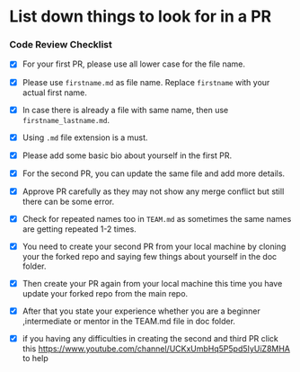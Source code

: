 # List down things to look for in a PR 

### Code Review Checklist

- [x] For your first PR, please use all lower case for the file name.
- [x] Please use `firstname.md` as file name. Replace `firstname` with your actual first name.
- [x] In case there is already a file with same name, then use `firstname_lastname.md`.
- [x] Using `.md` file extension is a must.
- [x] Please add some basic bio about yourself in the first PR.
- [x] For the second PR, you can update the same file and add more details.
- [x]  Approve PR carefully as they may not show any merge conflict but still there can be some error.
- [x] Check for repeated names too in `TEAM.md` as sometimes the same names are getting repeated 1-2 times.

- [x] You need to create your second PR from your local machine by cloning your the forked repo and saying    few things about yourself in the doc folder. 
- [x] Then create your PR again from your local machine this time you have update your forked repo from the main repo. 
- [x] After that you state your experience whether you are a beginner ,intermediate or mentor in the TEAM.md file in doc folder.
- [x] if you having any difficulties in creating the second and third PR click this https://www.youtube.com/channel/UCKxUmbHq5P5pd5IyUiZ8MHA to help